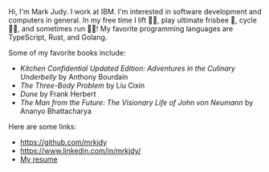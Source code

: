 Hi, I'm Mark Judy. I work at IBM. I'm interested in software development and
computers in general. In my free time I lift 🏋️‍♂️, play ultimate frisbee 🥏, cycle
🚴‍♂️, and sometimes run 🏃‍♂️! My favorite programming languages are TypeScript,
Rust, and Golang.

Some of my favorite books include:

- _Kitchen Confidential Updated Edition: Adventures in the Culinary Underbelly_
  by Anthony Bourdain
- _The Three-Body Problem_ by Liu Cixin
- _Dune_ by Frank Herbert
- _The Man from the Future: The Visionary Life of John von Neumann_ by Ananyo
  Bhattacharya

Here are some links:

- https://github.com/mrkjdy
- https://www.linkedin.com/in/mrkjdy/
- [My resume](https://docs.google.com/document/d/1saW2SIu4vqDyomQjqqyvmP2oArdhSdwZTwH3y6pFykw/edit?usp=sharing)
